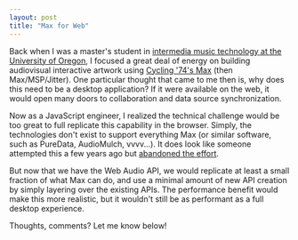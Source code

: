 ```yaml
---
layout: post
title: "Max for Web"
---
```


Back when I was a master's student in [intermedia music technology at the University of Oregon](http://pages.uoregon.edu/fmo/home/), I focused a great deal of energy on building audiovisual interactive artwork using [Cycling '74's Max](http://cycling74.com) (then Max/MSP/Jitter). One particular thought that came to me then is, why does this need to be a desktop application? If it were available on the web, it would open many doors to collaboration and data source synchronization.

Now as a JavaScript engineer, I realized the technical challenge would be too great to full replicate this capability in the browser. Simply, the technologies don't exist to support everything Max (or similar software, such as PureData, AudioMulch, vvvv...). It does look like someone attempted this a few years ago but [abandoned the effort](https://github.com/billorcutt/lily/). 

But now that we have the Web Audio API, we would replicate at least a small fraction of what Max can do, and use a minimal amount of new API creation by simply layering over the existing APIs. The performance benefit would make this more realistic, but it wouldn't still be as performant as a full desktop experience.

Thoughts, comments? Let me know below!

